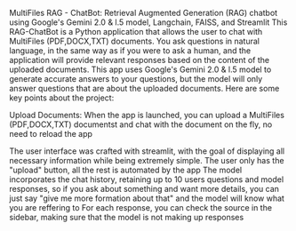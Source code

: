 MultiFiles RAG - ChatBot: Retrieval Augmented Generation (RAG) chatbot using Google's Gemini 2.0 & l.5 model, Langchain, FAISS, and Streamlit
This RAG-ChatBot is a Python application that allows the user to chat with MultiFiles (PDF,DOCX,TXT) documents. You ask questions in natural language, in the same way as if you were to ask a human, and the application will provide relevant responses based on the content of the uploaded documents. This app uses Google's Gemini 2.0 & l.5 model to generate accurate answers to your questions, but the model will only answer questions that are about the uploaded documents. Here are some key points about the project:

Upload Documents: When the app is launched, you can upload a MultiFiles (PDF,DOCX,TXT) documentst and chat with the document on the fly, no need to reload the app

The user interface was crafted with streamlit, with the goal of displaying all necessary information while being extremely simple. The user only has the "upload" button, all the rest is automated by the app
The model incorporates the chat history, retaining up to 10 users questions and model responses, so if you ask about something and want more details, you can just say "give me more  formation about that" and the model will know what you are reffering to
For each response, you can check the source in the sidebar, making sure that the model is not making up responses
